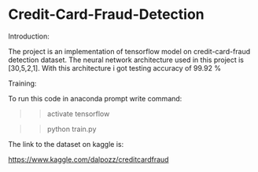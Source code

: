 # Credit-Card-Fraud-Detection

Introduction:

The project is an implementation of tensorflow model on credit-card-fraud detection dataset. The neural network architecture used in this project is [30,5,2,1]. With this architecture i got testing accuracy of 99.92 %


Training:

To run this code in anaconda prompt write command:


>>activate tensorflow


>>python train.py


The link to the dataset on kaggle is:

https://www.kaggle.com/dalpozz/creditcardfraud
